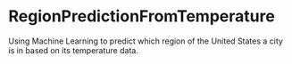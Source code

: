 # RegionPredictionFromTemperature
Using Machine Learning to predict which region of the United States a city is in based on its temperature data.
